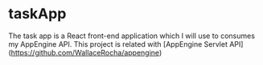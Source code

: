 # taskApp
The task app is a React front-end application which I will use to consumes my AppEngine API.
This project is related with [AppEngine Servlet API] (https://github.com/WallaceRocha/appengine)

